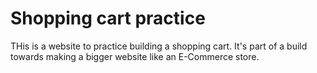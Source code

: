 # Shopping cart practice

THis is a website to practice building a shopping cart. It's part of a build towards making a bigger website like an E-Commerce store.